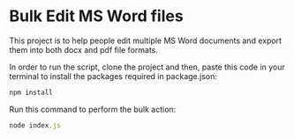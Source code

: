# Bulk Edit MS Word files

This project is to help people edit multiple MS Word documents and export them into both docx and pdf file formats.

In order to run the script, clone the project and then, paste this code in your terminal to install the packages required in package.json:


```sh
npm install
```

Run this command to perform the bulk action:

```js
node index.js
```
